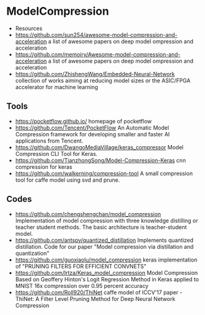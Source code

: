 # ModelCompression

- Resources
- https://github.com/sun254/awesome-model-compression-and-acceleration
a list of awesome papers on deep model ompression and acceleration
- https://github.com/memoiry/Awesome-model-compression-and-acceleration
a list of awesome papers on deep model ompression and acceleration
- https://github.com/ZhishengWang/Embedded-Neural-Network
collection of works aiming at reducing model sizes or the ASIC/FPGA accelerator for machine learning 

## Tools
- https://pocketflow.github.io/
homepage of pocketflow
- https://github.com/Tencent/PocketFlow
An Automatic Model Compression framework for developing smaller and faster AI applications from Tencent.
- https://github.com/DwangoMediaVillage/keras_compressor
Model Compression CLI Tool for Keras.
- https://github.com/TianzhongSong/Model-Compression-Keras
cnn compression for keras
- https://github.com/walkerning/compression-tool
A small compression tool for caffe model using svd and prune.

## Codes
- https://github.com/chengshengchan/model_compression
Implementation of model compression with three knowledge distilling or teacher student methods. The basic architecture is teacher-student model.
- https://github.com/antspy/quantized_distillation
Implements quantized distillation. Code for our paper "Model compression via distillation and quantization" 
- https://github.com/guoxiaolu/model_compression
keras implementation of "PRUNING FILTERS FOR EFFICIENT CONVNETS"
- https://github.com/Irtza/Keras_model_compression
Model Compression Based on Geoffery Hinton's Logit Regression Method in Keras applied to MNIST 16x compression over 0.95 percent accuracy 
- https://github.com/Roll920/ThiNet
caffe model of ICCV'17 paper - ThiNet: A Filter Level Pruning Method for Deep Neural Network Compression
